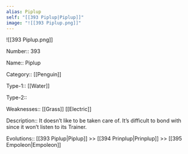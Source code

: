 ```yaml
---
alias: Piplup
self: "[[393 Piplup|Piplup]]"
image: "![[393 Piplup.png]]"
---
```


![[393 Piplup.png]]

Number:: 393

Name:: Piplup

Category:: [[Penguin]]

Type-1:: [[Water]]

Type-2:: 

Weaknesses:: [[Grass]] [[Electric]]

Description:: It doesn’t like to be taken care of. It’s difficult to bond with since it won’t listen to its Trainer.

Evolutions:: [[393 Piplup|Piplup]] >> [[394 Prinplup|Prinplup]] >> [[395 Empoleon|Empoleon]]
